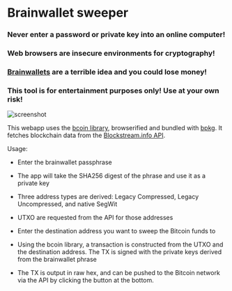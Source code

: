 # Brainwallet sweeper

### Never enter a password or private key into an online computer!

### Web browsers are insecure environments for cryptography!

### [Brainwallets](https://en.bitcoin.it/wiki/Brainwallet) are a terrible idea and you could lose money!

### This tool is for entertainment purposes only! Use at your own risk!

![screenshot](https://raw.githubusercontent.com/pinheadmz/brainsweeper/master/brainsweeper_demo1.gif "demo")

This webapp uses the [bcoin library](https://github.com/bcoin-org/bcoin), browserified and bundled
with [bpkg](https://github.com/chjj/bpkg). It fetches blockchain data from the
[Blockstream.info API](http://blockstream.info).

Usage:

- Enter the brainwallet passphrase

- The app will take the SHA256 digest of the phrase and use it as a private key

- Three address types are derived: Legacy Compressed, Legacy Uncompressed, and native SegWit

- UTXO are requested from the API for those addresses

- Enter the destination address you want to sweep the Bitcoin funds to

- Using the bcoin library, a transaction is constructed from the UTXO and the destination
address. The TX is signed with the private keys derived from the brainwallet phrase

- The TX is output in raw hex, and can be pushed to the Bitcoin network via the API
by clicking the button at the bottom.